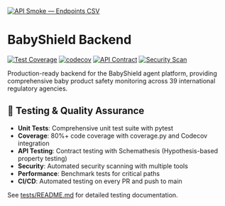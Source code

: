﻿[![API Smoke — Endpoints CSV](https://github.com/BabyShield/babyshield-backend/actions/workflows/api-smoke.yml/badge.svg?branch=main)](https://github.com/BabyShield/babyshield-backend/actions/workflows/api-smoke.yml)

# BabyShield Backend

[![Test Coverage](https://github.com/BabyShield/babyshield-backend/actions/workflows/test-coverage.yml/badge.svg)](https://github.com/BabyShield/babyshield-backend/actions/workflows/test-coverage.yml)
[![codecov](https://codecov.io/gh/BabyShield/babyshield-backend/branch/main/graph/badge.svg)](https://codecov.io/gh/BabyShield/babyshield-backend)
[![API Contract](https://github.com/BabyShield/babyshield-backend/actions/workflows/api-contract.yml/badge.svg)](https://github.com/BabyShield/babyshield-backend/actions/workflows/api-contract.yml)
[![Security Scan](https://github.com/BabyShield/babyshield-backend/actions/workflows/security-scan.yml/badge.svg)](https://github.com/BabyShield/babyshield-backend/actions/workflows/security-scan.yml)

Production-ready backend for the BabyShield agent platform, providing comprehensive baby product safety monitoring across 39 international regulatory agencies.

## 🧪 Testing & Quality Assurance

- **Unit Tests**: Comprehensive unit test suite with pytest
- **Coverage**: 80%+ code coverage with coverage.py and Codecov integration  
- **API Testing**: Contract testing with Schemathesis (Hypothesis-based property testing)
- **Security**: Automated security scanning with multiple tools
- **Performance**: Benchmark tests for critical paths
- **CI/CD**: Automated testing on every PR and push to main

See [tests/README.md](tests/README.md) for detailed testing documentation.

